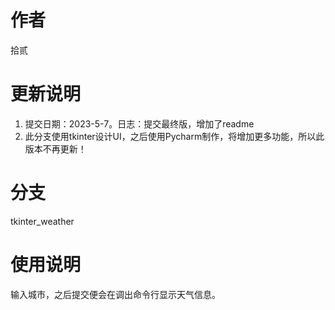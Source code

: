 # 作者

拾贰

# 更新说明

1. 提交日期：2023-5-7。日志：提交最终版，增加了readme
2. 此分支使用tkinter设计UI，之后使用Pycharm制作，将增加更多功能，所以此版本不再更新！

# 分支

tkinter_weather

# 使用说明

输入城市，之后提交便会在调出命令行显示天气信息。

